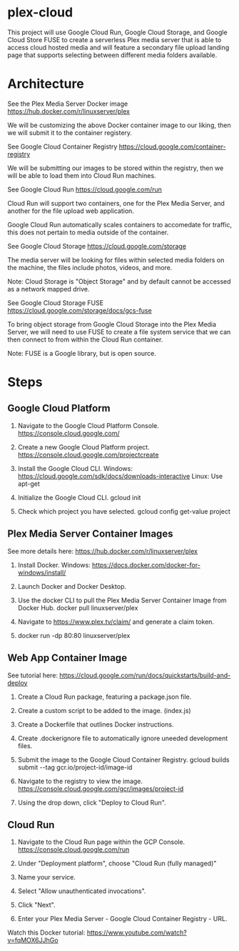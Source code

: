 # plex-cloud

This project will use Google Cloud Run, Google Cloud Storage, and Google Cloud Store FUSE to create a serverless Plex media server that is able to access cloud hosted media and will feature a secondary file upload landing page that supports selecting between different media folders available.

# Architecture

See the Plex Media Server Docker image
https://hub.docker.com/r/linuxserver/plex

We will be customizing the above Docker container image to our liking, then we will submit it to the container registery.

See Google Cloud Container Registry
https://cloud.google.com/container-registry

We will be submitting our images to be stored within the registry, then we will be able to load them into Cloud Run machines.

See Google Cloud Run
https://cloud.google.com/run

Cloud Run will support two containers, one for the Plex Media Server, and another for the file upload web application.

Google Cloud Run automatically scales containers to accomedate for traffic, this does not pertain to media outside of the container.

See Google Cloud Storage
https://cloud.google.com/storage

The media server will be looking for files within selected media folders on the machine, the files include photos, videos, and more.

Note: Cloud Storage is "Object Storage" and by default cannot be accessed as a network mapped drive.

See Google Cloud Storage FUSE 
https://cloud.google.com/storage/docs/gcs-fuse

To bring object storage from Google Cloud Storage into the Plex Media Server, we will need to use FUSE to create a file system service that we can then connect to from within the Cloud Run container.

Note: FUSE is a Google library, but is open source.

# Steps

## Google Cloud Platform

1. Navigate to the Google Cloud Platform Console.
https://console.cloud.google.com/

2. Create a new Google Cloud Platform project.
https://console.cloud.google.com/projectcreate

3. Install the Google Cloud CLI. 
Windows: https://cloud.google.com/sdk/docs/downloads-interactive
Linux: Use apt-get

4. Initialize the Google Cloud CLI.
gcloud init

5. Check which project you have selected.
gcloud config get-value project

## Plex Media Server Container Images
See more details here: https://hub.docker.com/r/linuxserver/plex

1. Install Docker.
Windows: https://docs.docker.com/docker-for-windows/install/

2. Launch Docker and Docker Desktop.

3. Use the docker CLI to pull the Plex Media Server Container Image from Docker Hub. 
docker pull linuxserver/plex

4. Navigate to https://www.plex.tv/claim/ and generate a claim token.

5. docker run -dp 80:80 linuxserver/plex

## Web App Container Image
See tutorial here: https://cloud.google.com/run/docs/quickstarts/build-and-deploy

1. Create a Cloud Run package, featuring a package.json file.

2. Create a custom script to be added to the image. (index.js)

3. Create a Dockerfile that outlines Docker instructions.

4. Create .dockerignore file to automatically ignore uneeded development files.

5. Submit the image to the Google Cloud Container Registry.
gcloud builds submit --tag gcr.io/project-id/image-id

6. Navigate to the registry to view the image.
https://console.cloud.google.com/gcr/images/project-id

7. Using the drop down, click "Deploy to Cloud Run".

## Cloud Run

1. Navigate to the Cloud Run page within the GCP Console.
https://console.cloud.google.com/run

2. Under "Deployment platform", choose "Cloud Run (fully managed)"

3. Name your service.

4. Select "Allow unauthenticated invocations".

5. Click "Next".

6. Enter your Plex Media Server - Google Cloud Container Registry - URL.

Watch this Docker tutorial: https://www.youtube.com/watch?v=fqMOX6JJhGo
